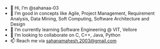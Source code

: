 - 👋 Hi, I’m @sahanaa-03
- 👀 I’m good in concepts like Agile, Project Management, Requirement Analysis, Data Mining, Soft Computing, Software Architecture and Design
- 🌱 I’m currently learning Software Engineering @ VIT, Vellore
- 💞️ I’m looking to collaborate on C, C++, Java, Python
- 📫 Reach me via sahanamahesh.2003@gmail.com

<!---
sahanaa-03/sahanaa-03 is a ✨ special ✨ repository because its `README.md` (this file) appears on your GitHub profile.
You can click the Preview link to take a look at your changes.
--->
